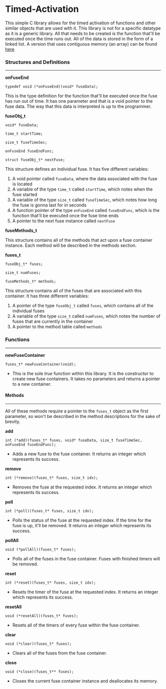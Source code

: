 # Timed-Activation

This simple C library allows for the timed activation of functions and other similar objects that are used with it. 
This library is not for a specific datatype as it is a generic library. All that needs to be created is the function 
that'll be executed once the time runs out. All of the data is stored in the form of a linked list. A version that
uses contiguous memory (an array) can be found [here](https://github.com/ManedManRicky/Timed-Activation-Contiguous-Memory/tree/main)

### Structures and Definitions
---
**onFuseEnd**

` typedef void (*onFuseEnd)(void* fuseData); `

This is the type definition for the function that'll be executed once the fuse has run out of time. It has one 
parameter and that is a void pointer to the fuse data. The way that this data is interpreted is up to the programmer.

**fuseObj_t**

`void* fuseData;`

`time_t startTime;`

`size_t fuseTimeSec;`

`onFuseEnd fuseEndFunc;`

`struct fuseObj_t* nextFuse;`

This structure defines an individual fuse. It has five different variables:
1. A void pointer called `fuseData`, where the data associated with the fuse is located
2. A variable of the type `time_t` called `startTime`, which notes when the fuse started
3. A variable of the type `size_t` called `fuseTimeSec`, which notes how long the fuse is gonna last for in seconds
4. A function pointer of the type `onFuseEnd` called `fuseEndFunc`, which is the function that'll be executed once the fuse time ends 
5. A pointer to the next fuse instance called `nextFuse`

**fuseMethods_t**

This structure contains all of the methods that act upon a fuse container instance. Each method will be described 
in the methods section.

**fuses_t**

`fuseObj_t* fuses;`

`size_t numFuses;`

`fuseMethods_t* methods;`

This structure contains all of the fuses that are associated with this container. It has three different variables: 
1. A pointer of the type `fuseObj_t` called `fuses`, which contains all of the individual fuses
2. A variable of the type `size_t` called `numFuses`, which notes the number of fuses that are currently in the container
3. A pointer to the method table called `methods`

### Functions
----
**newFuseContainer**

` fuses_t* newFuseContainer(void); `
- This is the sole *true* function within this library. It is the constructor to create new fuse containers. It takes no 
parameters and returns a pointer to a new container.

#### Methods
----
All of these methods require a pointer to the `fuses_t` object as the first parameter, so won't be described in the 
method descriptions for the sake of brevity.

**add**

`int (*add)(fuses_t* fuses, void* fuseData, size_t fuseTimeSec, onFuseEnd fuseEndFunc);`
- Adds a new fuse to the fuse container. It returns an integer which represents its success.

**remove**

`int (*remove)(fuses_t* fuses, size_t idx);`
- Removes the fuse at the requested index. It returns an integer which represents its success.

**poll**

`int (*poll)(fuses_t* fuses, size_t idx);`
- Polls the status of the fuse at the requested index. If the time for the fuse is up, it'll be removed. It returns an 
integer which represents its success.

**pollAll**

`void (*pollAll)(fuses_t* fuses);`
- Polls all of the fuses in the fuse container. Fuses with finished timers will be removed.

**reset**

`int (*reset)(fuses_t* fuses, size_t idx);`
- Resets the timer of the fuse at the requested index. It returns an integer which represents its success.

**resetAll**

`void (*resetAll)(fuses_t* fuses);`
- Resets all of the timers of every fuse within the fuse container.

**clear**

`void (*clear)(fuses_t* fuses);`
- Clears all of the fuses from the fuse container.

**close**

`void (*close)(fuses_t** fuses);`
- Closes the current fuse container instance and deallocates its memory.
